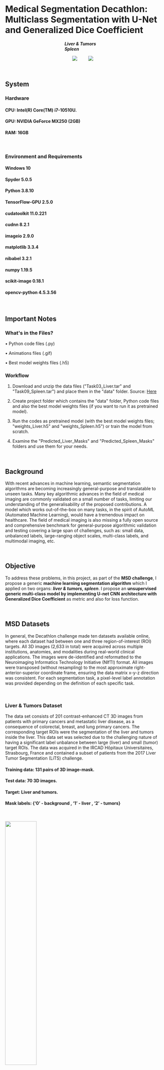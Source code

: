 # Medical Segmentation Decathlon: Multiclass Segmentation with U-Net and Generalized Dice Coefficient

<span>&nbsp;&nbsp;&nbsp;&nbsp;&nbsp;&nbsp;&nbsp;&nbsp;&nbsp;&nbsp;&nbsp;&nbsp;&nbsp;&nbsp;&nbsp;&nbsp;&nbsp;&nbsp;&nbsp;&nbsp;&nbsp;&nbsp;&nbsp;&nbsp;&nbsp;&nbsp;&nbsp;&nbsp;&nbsp;&nbsp;&nbsp;&nbsp;&nbsp;&nbsp;&nbsp;&nbsp;&nbsp;&nbsp;&nbsp;&nbsp;&nbsp;&nbsp;&nbsp;&nbsp;&nbsp;&nbsp;&nbsp;&nbsp;&nbsp;</span>***Liver & Tumors***
<span>&nbsp;&nbsp;&nbsp;&nbsp;&nbsp;&nbsp;&nbsp;&nbsp;&nbsp;&nbsp;&nbsp;&nbsp;&nbsp;&nbsp;&nbsp;&nbsp;&nbsp;&nbsp;&nbsp;&nbsp;&nbsp;&nbsp;&nbsp;&nbsp;&nbsp;&nbsp;&nbsp;&nbsp;&nbsp;&nbsp;&nbsp;&nbsp;&nbsp;&nbsp;&nbsp;&nbsp;&nbsp;&nbsp;&nbsp;&nbsp;&nbsp;&nbsp;&nbsp;&nbsp;&nbsp;&nbsp;&nbsp;&nbsp;&nbsp;</span>***Spleen***

<p align="center">
  <img src="https://user-images.githubusercontent.com/88136596/136297704-f872e328-096d-4a7d-96b0-a55f8bd420de.gif">
&nbsp; &nbsp; &nbsp; &nbsp;
  <img src="https://user-images.githubusercontent.com/88136596/136198937-c88385bb-a741-4115-89dc-d07ae7051649.gif">
</p>
<br/>

## System

### Hardware
#### CPU: Intel(R) Core(TM) i7-10510U.
#### GPU: NVIDIA GeForce MX250 (2GB)
#### RAM: 16GB
<br/>

### Environment and Requirements
#### Windows 10
#### Spyder 5.0.5
#### Python 3.8.10
#### TensorFlow-GPU 2.5.0 
#### cudatoolkit 11.0.221
#### cudnn 8.2.1
#### imageio 2.9.0
#### matplotlib 3.3.4
#### nibabel 3.2.1
#### numpy 1.19.5
#### scikit-image 0.18.1
#### opencv-python 4.5.3.56
<br/>

## Important Notes

### What's in the Files?

• Python code files (.py)

• Animations files (.gif)

• Best model weights files (.h5)

### Workflow

1) Download and unzip the data files ("Task03_Liver.tar" and "Task09_Spleen.tar") and place them in the "data" folder.
   Source: [Here](https://drive.google.com/drive/folders/1HqEgzS8BV2c7xYNrZdEAnrHk7osJJ--2)

2) Create project folder which contains the "data" folder, Python code files and also the best model weights files (if you want to run it as pretrained model).

3) Run the codes as pretrained model (with the best model weights files; "weights_Liver.h5" and "weights_Spleen.h5") or train the model from scratch.

4) Examine the "Predicted_Liver_Masks" and "Predicted_Spleen_Masks" folders and use them for your needs.

<br/>

## Background

With recent advances in machine learning, semantic segmentation algorithms are becoming increasingly general-purpose and translatable to unseen tasks. Many key algorithmic advances in the field of medical imaging are commonly validated on a small number of tasks, limiting our understanding of the generalisability of the proposed contributions. A model which works out-of-the-box on many tasks, in the spirit of AutoML (Automated Machine Learning), would have a tremendous impact on healthcare. The field of medical imaging is also missing a fully open source and comprehensive benchmark for general-purpose algorithmic validation and testing covering a large span of challenges, such as: small data, unbalanced labels, large-ranging object scales, multi-class labels, and multimodal imaging, etc.

<br/>

## Objective
To address these problems, in this project, as part of the **MSD challenge**, I propose a generic **machine learning segmentation algorithm** which I applied on two organs: ***liver & tumors, spleen***. I propose an **unsupervised generic multi-class model by implementing U-net CNN architecture with Generalized Dice Coefficient** as metric and also for loss function.

<br/>

## MSD Datasets
In general, the Decathlon challenge made ten datasets available online, where each dataset had between one and three region-of-interest (ROI) targets. All 3D images (2,633 in total) were acquired across multiple institutions, anatomies, and modalities during real-world clinical applications. The images were de-identified and reformatted to the Neuroimaging Informatics Technology Initiative (NIfTI) format. All images were transposed (without resampling) to the most approximate right-anterior-superior coordinate frame, ensuring the data matrix x-y-z direction was consistent. For each segmentation task, a pixel-level label annotation was provided depending on the definition of each specific task.

<br/>

### Liver & Tumors Dataset
The data set consists of 201 contrast-enhanced CT 3D images from patients with primary cancers and metastatic liver disease, as a consequence of colorectal, breast, and lung primary cancers. The corresponding target ROIs were the segmentation of the liver and tumors inside the liver. This data set was selected due to the challenging nature of having a significant label unbalance between large (liver) and small (tumor) target ROIs. The data was acquired in the IRCAD Hôpitaux Universitaires, Strasbourg, France and contained a subset of patients from the 2017 Liver Tumor Segmentation (LiTS) challenge. 

#### Training data: 131 pairs of 3D image-mask.
#### Test data: 70 3D images.
#### Target: Liver and tumors.
#### Mask labels: {‘0’ - background , ‘1’ - liver , ‘2’ - tumors}
<br/>
<p align="left">
  <img src="https://user-images.githubusercontent.com/88136596/136630170-b90d9feb-9913-4ff1-9430-8829b78a0b3b.png" width="45%" hight="45%">
</p>
<br/>

### Spleen Dataset
The dataset consists of 61 portal venous phase CT scans from patients undergoing chemotherapy treatment for liver metastases. The corresponding target ROI was the spleen. This data set was selected due to the large variations in the field-of-view. The data was acquired in the Memorial Sloan Kettering Cancer Center, New York, US. 

#### Training data: 41 pairs of 3D image-mask.
#### Test data: 20 3D images.
#### Target: Spleen.
#### Mask labels: {‘0’ - background , ‘1’ - spleen}
<br/>
<p align="left">
  <img src="https://user-images.githubusercontent.com/88136596/136631736-e9c5ddf6-5fec-433d-86bc-67f9d69b398e.png" width="45%" hight="45%">
</p>
<br/>

## Preprocess

### From 3D to 2D
Each dataset consists of dozens of medical examinations in 3D, we’ll transform the 3-dimensional data into 2-d cuts as an input of our U-net. Namely, we’ll take each 3-dimensional volume and divide it into slices, hence, we’ll take the slices of all the 3D images and concatenated them together to a stack and thus we get a new augmented dataset.

### Downsampling the Data
The training dataset consists of an enormous amount of 2D slices, so in order to overcome overfitting we’ll downsample our data with a factor of 2 by downsampling each image (slice) in a half, i.e., take every second pixel lengthwise and widthwise of the image (in my case; 512/2). Also, in this way memory saving increased runtime speed.

### Data Normalization
It is necessary to transfer the range of values of the training and test images to match the range of values of the masks, hence we will perform data normalization, by applying this transformation:
<p align="left">
  <img src="https://user-images.githubusercontent.com/88136596/136672510-c2e84702-6dc7-4f27-9ace-b8c525db4825.png" width="30%" hight="30">
</p>
<br/>

## Generalized Dice Score as Metric and Generalized Dice Loss as Loss Function
<br/>
<p align="left">
  <img src="https://user-images.githubusercontent.com/88136596/136677128-0672f440-227b-413f-a4c7-a0823f7e0122.png" width="75%" hight="75%">
</p>

**Note**: *Generalized Dice Score metric much better than Sparse Categorical Cross-Entropy metric. When I tried to implement the model on the liver task with the 3 labels (label 0 is background) with Sparse Categorical Cross-Entropy I got training accuracy artificially high (> 98%), hence, I got overfitting. That because label 0 was being included in the loss calculation. So I decided to implement a Generalized Dice Score on our model.
Much better than.*

<br/>

## 'Adam' Optimizer
<br/>
<p align="left">
  <img src="https://user-images.githubusercontent.com/88136596/136677159-ca245859-b12a-4a88-b49e-38bf6dfe1c89.png" width="60%" hight="60%">
</p>

**Note**: *It's critical to use a very low learning rate because we have a large model. As a result, we are at risk of overfitting very quickly if we apply large weight updates. Here, we only want to readapt the pre-trained weights in an incremental way.*

<br/>

Source: [Here](https://www.deeplearningbook.org/)

<br/>

## Model Architecture: Multi-Class U-Net
<br/>
<p align="left">
  <img src="https://user-images.githubusercontent.com/88136596/136843152-0492fd61-08a7-4c66-900b-dd140a5f6610.PNG">
</p>

### U-net Advantages

• This architecture contains links between its first “increasing features resolution/decrease image resolution” and its second “decreasing feature resolution/upscaling image resolution”. These links consist of saving snapshots of the weights during the first phase of the network and copying them to the second phase of the network. This makes the network combining features from different spatial regions of the image and allows it to localize more precisely regions of interests.

• The “U-Net” doesn’t need multiple runs to perform image segmentation and can learn with very few labeled images that are well suited for image segmentation in biology or medicine.

• The “U-Net” doesn’t need multiple runs to perform image segmentation and can learn with very few labeled images that are well suited for image segmentation in biology or medicine.

• In this architecture, the network is input image size agnostic since it does not contain fully connected layers. This also leads to a smaller model weight size.

• Can be easily scaled to have multiple classes.

• Relatively easy to understand why architecture works, if you have a basic understanding of how convolutions work.

• Architecture works well with a small training set, thanks to the robustness provided with data augmentation.

<br/>

## Experiments and Results

#### Training duration: 8 hours (for each segmentation task).
#### Batch size: 5 (due to lack of memory)
#### Epochs: 20
#### Validation split: 20%
 
<br/>

### Liver & Tumors

#### Training Process

<br/>
<p align="left">
  <img src="https://user-images.githubusercontent.com/88136596/136902983-c61e02f2-9329-4b99-aa4f-833e8332f30d.png" width="75%" hight="75%">
</p>
<br/>

#### Exemples
<br/>
<p align="left">
  <img src="https://user-images.githubusercontent.com/88136596/136909118-9ef79a78-dc06-4a78-9f46-c25835bd6ff0.png" width="75%" hight="75%">
</p>
<br/>

### Spleen

#### Training Process
<br/>
<p align="left">
  <img src="https://user-images.githubusercontent.com/88136596/136905028-a027e411-eb64-4a27-9441-a7d943e5d9f7.png" width="75%" hight="75%">
</p>
<br/>

#### Exemples
<br/>
<p align="left">
  <img src="https://user-images.githubusercontent.com/88136596/136909740-627568f5-8fec-4c26-8c3e-4ce4f0a2fe94.png" width="75%" hight="75%">
</p>
<br/>

## Conclusions and Summary
In this project, I developed a single generic algorithm, that can be able to generalize and work accurately across multiple different medical segmentation tasks, without the need for any human interaction. I introduced the efficiency of our algorithm by applying it to two tasks; segmentation of spleen and liver with tumors. Experimental results show that our generic model based on U-net and Generalized Dice Coefficient algorithm leads to high segmentation performance, the test Generalized Dice Coefficient reached 89% for liver and tumors and 91% for the spleen which is satisfying. All this was done without human interaction and with a relatively short run time compared to traditional segmentation methods.

<br/>

### Contributes are welcome !
### Thank you :)
